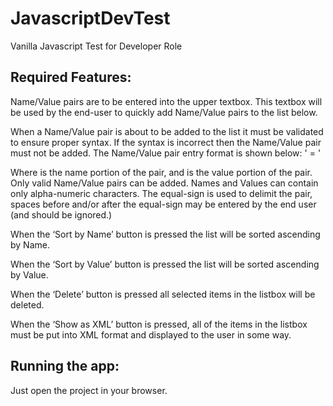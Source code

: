 # JavascriptDevTest
Vanilla Javascript Test for Developer Role

## Required Features:

Name/Value pairs are to be entered into the upper textbox. This textbox will be used by the end-user to quickly add Name/Value pairs to the list below.

When a Name/Value pair is about to be added to the list it must be validated to ensure proper syntax. If the syntax is incorrect then the Name/Value pair must not be added. The Name/Value pair entry format is shown below:
'<name> = <value>'

Where <name> is the name portion of the pair, and <value> is the value portion of the pair. Only valid Name/Value pairs can be added. Names and Values can contain only alpha-numeric characters. The equal-sign is used to delimit the pair, spaces before and/or after the equal-sign may be entered by the end user (and should be ignored.) 

When the ‘Sort by Name’ button is pressed the list will be sorted ascending by Name.

When the ‘Sort by Value’ button is pressed the list will be sorted ascending by Value.

When the ‘Delete’ button is pressed all selected items in the listbox will be deleted.

When the ‘Show as XML’ button is pressed, all of the items in the listbox must be put into XML format and displayed to the user in some way.

## Running the app:

Just open the project in your browser.

